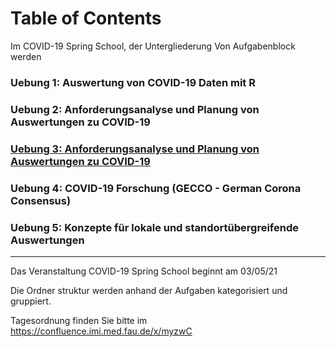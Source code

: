 # Table of Contents 
Im COVID-19 Spring School, der Untergliederung Von Aufgabenblock werden
###  Uebung 1: Auswertung von COVID-19 Daten mit R

###  Uebung 2: Anforderungsanalyse und Planung von Auswertungen zu COVID-19

###  [Uebung 3: Anforderungsanalyse und Planung von Auswertungen zu COVID-19](./uebung-3/)

###  Uebung 4: COVID-19 Forschung (GECCO - German Corona Consensus) 

###  Uebung 5: Konzepte für lokale und standortübergreifende Auswertungen
--- 
Das Veranstaltung COVID-19 Spring School beginnt am 03/05/21

Die Ordner struktur werden anhand der Aufgaben kategorisiert und gruppiert.

Tagesordnung finden Sie bitte im https://confluence.imi.med.fau.de/x/myzwC


